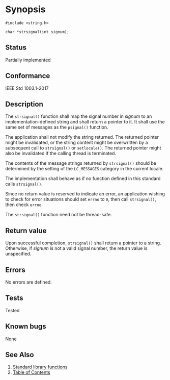 # Synopsis

`#include <string.h>`

`char *strsignal(int signum);`

## Status

Partially implemented

## Conformance

IEEE Std 1003.1-2017

## Description

The `strsignal()` function shall map the signal number in _signum_ to an implementation-defined string and shall return
a pointer to it. It shall use the same set of messages as the `psignal()` function.

The application shall not modify the string returned. The returned pointer might be invalidated, or the string content
might be overwritten by a subsequent call to `strsignal()` or `setlocale()`. The returned pointer might also be
invalidated if the calling thread is terminated.

The contents of the message strings returned by `strsignal()` should be determined by the setting of the `LC_MESSAGES`
 category in the current locale.

The implementation shall behave as if no function defined in this standard calls `strsignal()`.

Since no return value is reserved to indicate an error, an application wishing to check for error situations should set
`errno` to `0`, then call `strsignal()`, then check `errno`.

The `strsignal()` function need not be thread-safe.

## Return value

Upon successful completion, `strsignal()` shall return a pointer to a string. Otherwise, if _signum_ is not a valid
signal number, the return value is unspecified.

## Errors

No errors are defined.

## Tests

Tested

## Known bugs

None

## See Also

1. [Standard library functions](../README.md)
2. [Table of Contents](../../../README.md)
